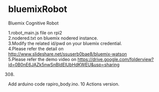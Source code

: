 # bluemixRobot
Bluemix Cognitive Robot 

1.robot_main.js file on rpi2 <br>
2.nodered.txt on bluemix nodered instance.<br>
3.Modify the related id/pwd on your bluemix credential.<br>
4.Please refer the detail on http://www.slideshare.net/ssuserb0bae8/bluemix-watson <br>
5.Please refer the demo video on https://drive.google.com/folderview?id=0B0nE6JAZk5nwSnBldElUbHdKWEU&usp=sharing


0308.
  Add arduino code rapiro_body.ino. 10 Actions version.
  
